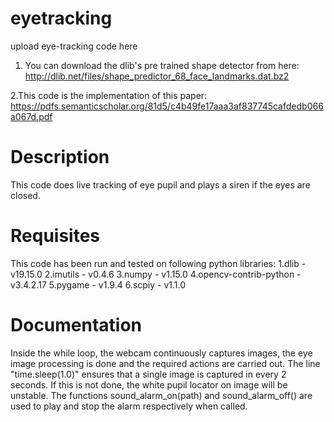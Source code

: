 # eyetracking
upload eye-tracking code here

1. You can download the dlib's pre trained shape detector from here: http://dlib.net/files/shape_predictor_68_face_landmarks.dat.bz2

2.This code is the implementation of this paper: https://pdfs.semanticscholar.org/81d5/c4b49fe17aaa3af837745cafdedb066a067d.pdf

# Description
This code does live tracking of eye pupil and plays a siren if the eyes are closed.

# Requisites
This code has been run and tested on following python libraries:
1.dlib                   -  v19.15.0
2.imutils                -  v0.4.6
3.numpy                  -  v1.15.0
4.opencv-contrib-python  -  v3.4.2.17
5.pygame                 -  v1.9.4
6.scpiy                  -  v1.1.0

# Documentation
Inside the while loop, the webcam continuously captures images, the eye image processing is done and the required actions are carried out. The line "time.sleep(1.0)" ensures that a single image is captured in every 2 seconds. If this is not done, the white pupil locator on image will be unstable. The functions sound_alarm_on(path) and sound_alarm_off() are used to play and stop the alarm respectively when called.
